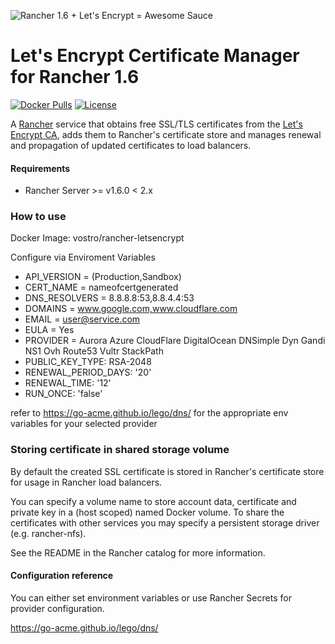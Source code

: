 ![Rancher 1.6 + Let's Encrypt = Awesome Sauce](https://raw.githubusercontent.com/vostronet/rancher-letsencrypt/master/hero.png)

# Let's Encrypt Certificate Manager for Rancher 1.6

[![Docker Pulls](https://img.shields.io/docker/pulls/vostronet/rancher-letsencrypt.svg?maxAge=8600)][hub]
[![License](https://img.shields.io/github/license/vostronet/rancher-letsencrypt.svg?maxAge=8600)]()

[hub]: https://hub.docker.com/r/vostro/rancher-letsencrypt/

A [Rancher](http://rancher.com/rancher/) service that obtains free SSL/TLS certificates from the [Let's Encrypt CA](https://letsencrypt.org/), adds them to Rancher's certificate store and manages renewal and propagation of updated certificates to load balancers.

#### Requirements
* Rancher Server >= v1.6.0 < 2.x


### How to use

Docker Image: vostro/rancher-letsencrypt

Configure via Enviroment Variables

- API_VERSION = (Production,Sandbox)
- CERT_NAME = nameofcertgenerated
- DNS_RESOLVERS = 8.8.8.8:53,8.8.4.4:53
- DOMAINS = www.google.com,www.cloudflare.com
- EMAIL = user@service.com
- EULA = Yes
- PROVIDER = 
    Aurora
    Azure
    CloudFlare
    DigitalOcean
    DNSimple
    Dyn
    Gandi
    NS1
    Ovh
    Route53
    Vultr
    StackPath
- PUBLIC_KEY_TYPE: RSA-2048
- RENEWAL_PERIOD_DAYS: '20'
- RENEWAL_TIME: '12'
- RUN_ONCE: 'false'


refer to https://go-acme.github.io/lego/dns/ for the appropriate env variables for your selected provider


### Storing certificate in shared storage volume

By default the created SSL certificate is stored in Rancher's certificate store for usage in Rancher load balancers.

You can specify a volume name to store account data, certificate and private key in a (host scoped) named Docker volume.
To share the certificates with other services you may specify a persistent storage driver (e.g. rancher-nfs).

See the README in the Rancher catalog for more information.

#### Configuration reference

You can either set environment variables or use Rancher Secrets for provider configuration.

https://go-acme.github.io/lego/dns/
